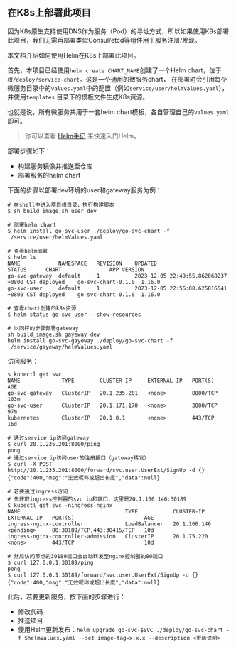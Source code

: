 ## 在K8s上部署此项目

因为K8s原生支持使用DNS作为服务（Pod）的寻址方式，所以如果使用K8s部署此项目，我们无需再部署类似Consul/etcd等组件用于服务注册/发现。

本文档介绍如何使用Helm在K8s上部署此项目。

首先，本项目已经使用`helm create CHART_NAME`创建了一个Helm chart，位于`根/deploy/service-chart`。这是一个通用的微服务chart，
在部署时会引用每个微服务目录中的`values.yaml`中的配置（例如`service/user/helmValues.yaml`），并使用`templates`
目录下的模板文件生成K8s资源。

也就是说，所有微服务共用于一套helm chart模板，各自管理自己的`values.yaml`即可。

> 你可以查看 [Helm手记](https://github.com/chaseSpace/k8s-tutorial-cn/blob/main/doc_helm.md) 来快速入门Helm。


部署步骤如下：

- 构建服务镜像并推送至仓库
- 部署服务的helm chart

下面的步骤以部署dev环境的user和gateway服务为例：

```shell
# 在shell中进入项目根目录，执行构建脚本
$ sh build_image.sh user dev

# 部署helm chart
$ helm install go-svc-user ./deploy/go-svc-chart -f ./service/user/helmValues.yaml

# 查看helm部署
$ helm ls                                                                         
NAME          	NAMESPACE	REVISION	UPDATED                                	STATUS  	CHART             	APP VERSION
go-svc-gateway	default  	1       	2023-12-05 22:49:55.862068237 +0800 CST	deployed	go-svc-chart-0.1.0	1.16.0     
go-svc-user   	default  	1       	2023-12-05 22:56:08.625016541 +0800 CST	deployed	go-svc-chart-0.1.0	1.16.0

# 查看chart创建的k8s资源
$ helm status go-svc-user --show-resources

# 以同样的步骤部署gateway
sh build_image.sh gayeway dev
helm install go-svc-gayeway ./deploy/go-svc-chart -f ./service/gayeway/helmValues.yaml
```

访问服务：

```shell
$ kubectl get svc                                                    
NAME             TYPE        CLUSTER-IP     EXTERNAL-IP   PORT(S)    AGE
go-svc-gateway   ClusterIP   20.1.235.201   <none>        8000/TCP   103m
go-svc-user      ClusterIP   20.1.171.170   <none>        3000/TCP   97m
kubernetes       ClusterIP   20.1.0.1       <none>        443/TCP    16d

# 通过service ip访问gateway
$ curl 20.1.235.201:8000/ping                                 
pong
# 通过service ip访问user的注册接口（gateway转发）
$ curl -X POST  http://20.1.235.201:8000/forward/svc.user.UserExt/SignUp -d {}
{"code":400,"msg":"无效昵称或超出长度","data":null}

# 若要通过ingress访问
# 先获取ingress控制器的svc ip和端口，这里是20.1.166.146:30189
$ kubectl get svc -ningress-nginx                                             
NAME                                 TYPE           CLUSTER-IP     EXTERNAL-IP   PORT(S)                      AGE
ingress-nginx-controller             LoadBalancer   20.1.166.146   <pending>     80:30189/TCP,443:30415/TCP   10d
ingress-nginx-controller-admission   ClusterIP      20.1.75.220    <none>        443/TCP                      10d

# 然后访问节点的30189端口会自动转发至nginx控制器的80端口
$ curl 127.0.0.1:30189/ping                                 
pong
$ curl 127.0.0.1:30189/forward/svc.user.UserExt/SignUp -d {}
{"code":400,"msg":"无效昵称或超出长度","data":null}
```

此后，若要更新服务，按下面的步骤进行：

- 修改代码
 - 推送项目
- 使用Helm更新发布：`helm upgrade go-svc-$SVC ./deploy/go-svc-chart -f $helmValues.yaml --set image-tag=x.x.x --description <更新说明>`

